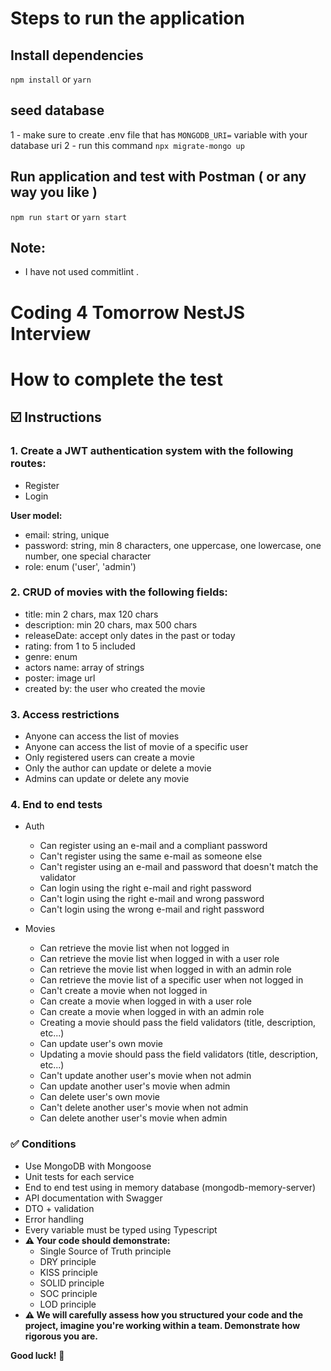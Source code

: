 # Steps to run the application

## Install dependencies
`npm install` or `yarn`

## seed database
1 - make sure to create .env file that has `MONGODB_URI=` variable with your database uri 
2 - run this command `npx migrate-mongo up`

## Run application and test with Postman ( or any way you like )
`npm run start` or `yarn start`

## Note:
- I have not used commitlint .

# Coding 4 Tomorrow NestJS Interview

# How to complete the test

## ☑️ Instructions

### 1. Create a JWT authentication system with the following routes:
  - Register
  - Login

  **User model:**
  - email: string, unique
  - password: string, min 8 characters, one uppercase, one lowercase, one number, one special character
  - role: enum ('user', 'admin')

### 2. CRUD of movies with the following fields:
- title: min 2 chars, max 120 chars
- description: min 20 chars, max 500 chars
- releaseDate: accept only dates in the past or today
- rating: from 1 to 5 included
- genre: enum
- actors name: array of strings
- poster: image url
- created by: the user who created the movie

### 3. Access restrictions
- Anyone can access the list of movies
- Anyone can access the list of movie of a specific user
- Only registered users can create a movie
- Only the author can update or delete a movie
- Admins can update or delete any movie

### 4. End to end tests
- Auth
  - Can register using an e-mail and a compliant password
  - Can't register using the same e-mail as someone else
  - Can't register using an e-mail and password that doesn't match the validator
  - Can login using the right e-mail and right password
  - Can't login using the right e-mail and wrong password
  - Can't login using the wrong e-mail and right password

- Movies
  - Can retrieve the movie list when not logged in
  - Can retrieve the movie list when logged in with a user role
  - Can retrieve the movie list when logged in with an admin role
  - Can retrieve the movie list of a specific user when not logged in
  - Can't create a movie when not logged in
  - Can create a movie when logged in with a user role
  - Can create a movie when logged in with an admin role
  - Creating a movie should pass the field validators (title, description, etc...)
  - Can update user's own movie
  - Updating a movie should pass the field validators (title, description, etc...)
  - Can't update another user's movie when not admin
  - Can update another user's movie when admin
  - Can delete user's own movie
  - Can't delete another user's movie when not admin
  - Can delete another user's movie when admin

### ✅ Conditions
- Use MongoDB with Mongoose
- Unit tests for each service
- End to end test using in memory database (mongodb-memory-server)
- API documentation with Swagger
- DTO + validation
- Error handling
- Every variable must be typed using Typescript
- **⚠️ Your code should demonstrate:**
  - Single Source of Truth principle
  - DRY principle
  - KISS principle
  - SOLID principle
  - SOC principle
  - LOD principle
- **⚠️ We will carefully assess how you structured your code and the project, imagine you're working within a team. Demonstrate how rigorous you are.**

**Good luck!** 💪